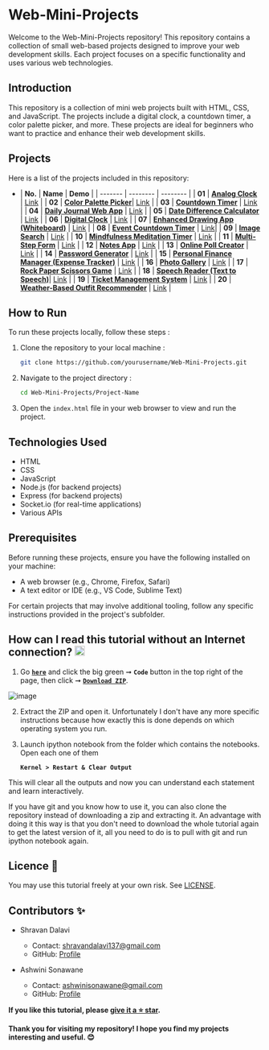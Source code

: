 # Web-Mini-Projects
Welcome to the Web-Mini-Projects repository! This repository contains a collection of small web-based projects designed to improve your web development skills. Each project focuses on a specific functionality and uses various web technologies.

## Introduction
This repository is a collection of mini web projects built with HTML, CSS, and JavaScript. The projects include a digital clock, a countdown timer, a color palette picker, and more. These projects are ideal for beginners who want to practice and enhance their web development skills.

## Projects
Here is a list of the projects included in this repository:

- | **No.** | **Name** |  **Demo** |
| ------- | -------- | -------- | 
|  **01** | [**Analog Clock**](https://github.com/ShravanDalavi/Web-Mini-Projects/blob/main/projects/Analog%20Clock/) | [Link](https://4nz2kd.csb.app/) | 
|  **02** | [**Color Palette Picker**](https://github.com/ShravanDalavi/Web-Mini-Projects/tree/main/projects/Color%20Palette%20Picker)| [Link](https://codepen.io/Shravan-Dalavi/pen/bGPqXVz) | 
|  **03** | [**Countdown Timer**](https://github.com/ShravanDalavi/Web-Mini-Projects/tree/main/projects/Countdown%20Timer)  | [Link](https://codepen.io/Shravan-Dalavi/pen/RwzpXrM) |
|  **04** | [**Daily Journal Web App**](https://github.com/ShravanDalavi/Web-Mini-Projects/tree/main/projects/Daily%20Journal%20Web%20App)  | [Link](https://codepen.io/Shravan-Dalavi/pen/XWvbezL) |
|  **05** | [**Date Difference Calculator**](https://github.com/ShravanDalavi/Web-Mini-Projects/tree/main/projects/Date%20Calculate)  | [Link]() | 
|  **06** | [**Digital Clock**](https://github.com/ShravanDalavi/Web-Mini-Projects/tree/main/projects/Digital%20Clock)  | [Link](https://codepen.io/Shravan-Dalavi/pen/vYqxoGR) |
|  **07** | [**Enhanced Drawing App (Whiteboard)**](https://github.com/ShravanDalavi/Web-Mini-Projects/tree/main/projects/Enhanced%20Drawing%20App%20(Whiteboard))  | [Link](https://tynvtx.csb.app/) |
|  **08** | [**Event Countdown Timer**](https://github.com/ShravanDalavi/Web-Mini-Projects/tree/main/projects/Event%20Countdown%20Timer)  | [Link](https://codepen.io/Shravan-Dalavi/pen/xxovaxK)| 
|  **09** | [**Image Search**](https://github.com/ShravanDalavi/Web-Mini-Projects/tree/main/projects/Image%20Search)  | [Link](https://codepen.io/Shravan-Dalavi/pen/gONWMNe) |
|  **10** | [**Mindfulness Meditation Timer**](https://github.com/ShravanDalavi/Web-Mini-Projects/tree/main/projects/Mindfulness%20Meditation%20Timer)  | [Link](https://57ymkh.csb.app/) |
|  **11** | [**Multi-Step Form**](https://github.com/ShravanDalavi/Web-Mini-Projects/tree/main/projects/Multi%20Step%20Form)  | [Link](https://7wn8dp.csb.app/) | 
|  **12** | [**Notes App**](https://github.com/ShravanDalavi/Web-Mini-Projects/tree/main/projects/Notes%20App)  | [Link](https://codepen.io/Shravan-Dalavi/pen/oNrWLKZ) | 
|  **13** | [**Online Poll Creator**](https://github.com/ShravanDalavi/Web-Mini-Projects/tree/main/projects/Online%20Poll%20Creator)  | [Link](https://lzm79s.csb.app/) | 
|  **14** | [**Password Generator**](https://github.com/ShravanDalavi/Web-Mini-Projects/tree/main/projects/Password%20Generator)  | [Link](https://codepen.io/Shravan-Dalavi/pen/WNqjxVL) | 
|  **15** | [**Personal Finance Manager (Expense Tracker)**](https://github.com/ShravanDalavi/Web-Mini-Projects/tree/main/projects/Personal%20Finance%20Manager)  | [Link](https://7t8kht.csb.app/) | 
|  **16** | [**Photo Gallery**](https://github.com/ShravanDalavi/Web-Mini-Projects/tree/main/projects/Photo%20Gallery)  | [Link](https://lf36l9.csb.app/) |
|  **17** | [**Rock Paper Scissors Game**](https://github.com/ShravanDalavi/Web-Mini-Projects/tree/main/projects/Rock%20Paper%20Scissor%20Game)  | [Link](https://codepen.io/Shravan-Dalavi/pen/jOjoZyV) | 
|  **18** | [**Speech Reader (Text to Speech)**](https://github.com/ShravanDalavi/Web-Mini-Projects/tree/main/projects/Speech%20Reader%20(Text%20to%20Speech%20))| [Link](https://k8xj9s.csb.app/) | 
|  **19** | [**Ticket Management System**](https://github.com/ShravanDalavi/Web-Mini-Projects/tree/main/projects/Ticket%20Management)  | [Link](https://2jt5ft.csb.app/) | 
|  **20** | [**Weather-Based Outfit Recommender**](https://github.com/ShravanDalavi/Web-Mini-Projects/tree/main/projects/Weather%20Based%20Outfit%20Recommender)  | [Link](https://fhrwcx.csb.app/) |

## How to Run
To run these projects locally, follow these steps :
1. Clone the repository to your local machine :
    ```bash
    git clone https://github.com/yourusername/Web-Mini-Projects.git
    ```

2. Navigate to the project directory :
    ```bash
    cd Web-Mini-Projects/Project-Name
    ```
3. Open the `index.html` file in your web browser to view and run the project.

## Technologies Used
- HTML
- CSS
- JavaScript
- Node.js (for backend projects)
- Express (for backend projects)
- Socket.io (for real-time applications)
- Various APIs

## Prerequisites
Before running these projects, ensure you have the following installed on your machine:
- A web browser (e.g., Chrome, Firefox, Safari)
- A text editor or IDE (e.g., VS Code, Sublime Text)

For certain projects that may involve additional tooling, follow any specific instructions provided in the project's subfolder.

## How can I read this tutorial without an Internet connection? <img alt="GIF" src="https://github.com/TheDudeThatCode/TheDudeThatCode/blob/master/Assets/hmm.gif" width="20" />
1. Go [**`here`**](https://github.com/ShravanDalavi/Web-Mini-Projects) and click the big green ➞  **`Code`** button in the top right of the page, then click ➞ [**`Download ZIP`**](https://github.com/shravandalavi/Web-Mini-Projects/archive/refs/heads/main.zip).

![image](https://github.com/user-attachments/assets/864a8d4e-dc4f-43c5-a1b6-cc58503b2981)


2. Extract the ZIP and open it. Unfortunately I don't have any more specific instructions because how exactly this is done depends on which operating system you run.    
3. Launch ipython notebook from the folder which contains the notebooks. Open each one of them
  
    **`Kernel > Restart & Clear Output`**
    
This will clear all the outputs and now you can understand each statement and learn interactively.


If you have git and you know how to use it, you can also clone the repository instead of downloading a zip and extracting it. An advantage with doing it this way is that you don't need to download the whole tutorial again to get the latest version of it, all you need to do is to pull with git and run ipython notebook again.

## Licence 📜
You may use this tutorial freely at your own risk. See [LICENSE](./LICENSE).

## Contributors ✨
- Shravan Dalavi
  - Contact: shravandalavi137@gmail.com
  - GitHub: [Profile](https://github.com/ShravanDalavi)
    
- Ashwini Sonawane
  - Contact: ashwinisonawane@gmail.com
  - GitHub:  [Profile](https://github.com/SonawaneAshwini)
    
**If you like this tutorial, please [give it a ⭐ star](https://github.com/ShravanDalavi/Web-Mini-Projects).**

**Thank you for visiting my repository! I hope you find my projects interesting and useful. 😊**
